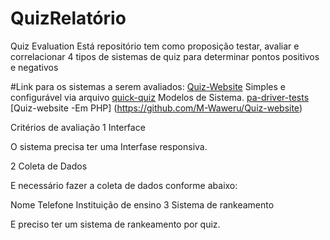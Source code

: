 # QuizRelatório
Quiz Evaluation
Está repositório tem como proposição testar, avaliar e correlacionar 4 tipos de sistemas de quiz para determinar pontos positivos e negativos

#Link para os sistemas a serem avaliados:
 [Quiz-Website](https://github.com/shagun6/Quiz-Website) Simples e configurável via arquivo 
 [quick-quiz](https://github.com/UrbanInstitute/quick-quiz) Modelos de Sistema.
 [pa-driver-tests](https://github.com/SethClydesdale/pa-driver-tests)
 [Quiz-website  -Em PHP] (https://github.com/M-Waweru/Quiz-website)

Critérios de avaliação
1 Interface

O sistema precisa ter uma Interfase responsiva.

2 Coleta de Dados

E necessário fazer a coleta de dados conforme abaixo:

Nome
Telefone
Instituição de ensino
3 Sistema de rankeamento

E preciso ter um sistema de rankeamento por quiz.
